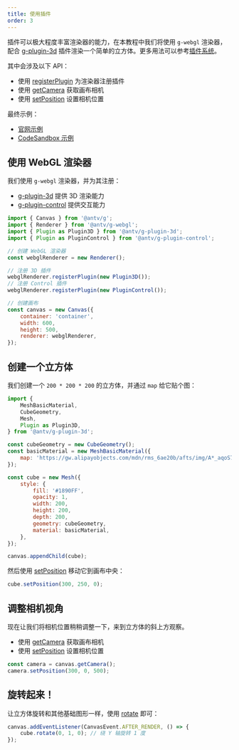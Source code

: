 ```yaml
---
title: 使用插件
order: 3
---
```


插件可以极大程度丰富渲染器的能力，在本教程中我们将使用 `g-webgl` 渲染器，配合 [g-plugin-3d](/zh/docs/plugins/3d) 插件渲染一个简单的立方体。更多用法可以参考[插件系统](/zh/docs/plugins/intro)。

其中会涉及以下 API：

-   使用 [registerPlugin](/zh/docs/api/renderer#registerplugin) 为渲染器注册插件
-   使用 [getCamera](/zh/docs/api/canvas#getcamera-camera) 获取画布相机
-   使用 [setPosition](/zh/docs/api/camera#setpositionx-number--vec3-y-number-z-number) 设置相机位置

最终示例：

-   [官网示例](/zh/examples/3d#cube)
-   [CodeSandbox 示例](https://codesandbox.io/s/jiao-cheng-shi-yong-3d-cha-jian-hzfdo?file=/index.js)

## 使用 WebGL 渲染器

我们使用 `g-webgl` 渲染器，并为其注册：

-   [g-plugin-3d](/zh/docs/plugins/3d) 提供 3D 渲染能力
-   [g-plugin-control](/zh/docs/plugins/control) 提供交互能力

```js
import { Canvas } from '@antv/g';
import { Renderer } from '@antv/g-webgl';
import { Plugin as Plugin3D } from '@antv/g-plugin-3d';
import { Plugin as PluginControl } from '@antv/g-plugin-control';

// 创建 WebGL 渲染器
const webglRenderer = new Renderer();

// 注册 3D 插件
webglRenderer.registerPlugin(new Plugin3D());
// 注册 Control 插件
webglRenderer.registerPlugin(new PluginControl());

// 创建画布
const canvas = new Canvas({
    container: 'container',
    width: 600,
    height: 500,
    renderer: webglRenderer,
});
```

## 创建一个立方体

我们创建一个 `200 * 200 * 200` 的立方体，并通过 `map` 给它贴个图：

```js
import {
    MeshBasicMaterial,
    CubeGeometry,
    Mesh,
    Plugin as Plugin3D,
} from '@antv/g-plugin-3d';

const cubeGeometry = new CubeGeometry();
const basicMaterial = new MeshBasicMaterial({
    map: 'https://gw.alipayobjects.com/mdn/rms_6ae20b/afts/img/A*_aqoS73Se3sAAAAAAAAAAAAAARQnAQ',
});

const cube = new Mesh({
    style: {
        fill: '#1890FF',
        opacity: 1,
        width: 200,
        height: 200,
        depth: 200,
        geometry: cubeGeometry,
        material: basicMaterial,
    },
});

canvas.appendChild(cube);
```

然后使用 [setPosition](/zh/docs/api/basic/display-object#平移) 移动它到画布中央：

```js
cube.setPosition(300, 250, 0);
```

## 调整相机视角

现在让我们将相机位置稍稍调整一下，来到立方体的斜上方观察。

-   使用 [getCamera](/zh/docs/api/canvas#getcamera-camera) 获取画布相机
-   使用 [setPosition](/zh/docs/api/camera#setpositionx-number--vec3-y-number-z-number) 设置相机位置

```js
const camera = canvas.getCamera();
camera.setPosition(300, 0, 500);
```

## 旋转起来！

让立方体旋转和其他基础图形一样，使用 [rotate](/zh/docs/api/basic/display-object#旋转) 即可：

```js
canvas.addEventListener(CanvasEvent.AFTER_RENDER, () => {
    cube.rotate(0, 1, 0); // 绕 Y 轴旋转 1 度
});
```
